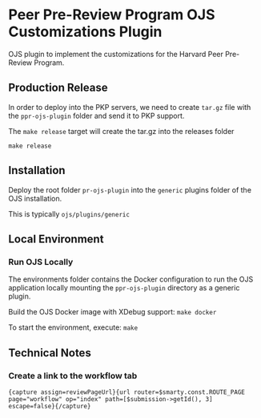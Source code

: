 # Peer Pre-Review Program OJS Customizations Plugin
OJS plugin to implement the customizations for the Harvard Peer Pre-Review Program.

## Production Release
In order to deploy into the PKP servers, we need to create ``tar.gz`` file with the ``ppr-ojs-plugin`` folder and send it to PKP support.

The ``make release`` target will create the tar.gz into the releases folder
```
make release
```

## Installation
Deploy the root folder ``pr-ojs-plugin`` into the ``generic`` plugins folder of the OJS installation.

This is typically ``ojs/plugins/generic``

## Local Environment

### Run OJS Locally
The environments folder contains the Docker configuration to run the OJS application locally mounting the ``ppr-ojs-plugin`` directory as a generic plugin.

Build the OJS Docker image with XDebug support:
``make docker``

To start the environment, execute:
``make``

## Technical Notes

### Create a link to the workflow tab
```
{capture assign=reviewPageUrl}{url router=$smarty.const.ROUTE_PAGE page="workflow" op="index" path=[$submission->getId(), 3] escape=false}{/capture}
```
